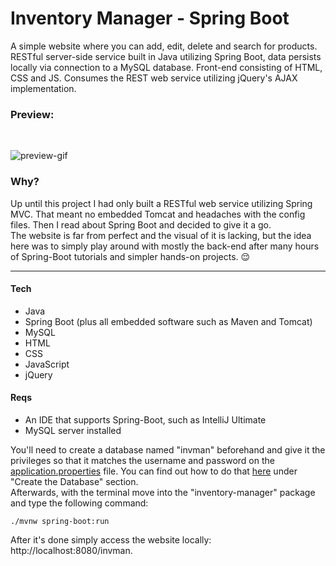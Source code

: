 # Inventory Manager - Spring Boot

A simple website where you can add, edit, delete and search for products. RESTful server-side service built in Java utilizing Spring Boot, data persists locally via connection to a MySQL database. Front-end consisting of HTML, CSS and JS. Consumes the REST web service utilizing jQuery's AJAX implementation.

### Preview: 
<br/>   
  
  
![preview-gif](https://media2.giphy.com/media/HXEj0lVoDlrkorBzSp/giphy.gif)

### Why?

Up until this project I had only built a RESTful web service utilizing Spring MVC. That meant no embedded Tomcat and headaches with the config files. Then I read about Spring Boot and decided to give it a go.  
The website is far from perfect and the visual of it is lacking, but the idea here was to simply play around with mostly the back-end after many hours of Spring-Boot tutorials and simpler hands-on projects. :relieved:

---

#### Tech

* Java
* Spring Boot (plus all embedded software such as Maven and Tomcat)
* MySQL
* HTML
* CSS
* JavaScript
* jQuery


#### Reqs

* An IDE that supports Spring-Boot, such as IntelliJ Ultimate
* MySQL server installed

You'll need to create a database named "invman" beforehand and give it the privileges so that it matches the username and password on the [application.properties](https://github.com/ShowMeTheGita/spring-boot-inventory-manager/blob/master/src/main/resources/application.properties) file. You can find out how to do that [here](https://spring.io/guides/gs/accessing-data-mysql/) under "Create the Database" section.  
Afterwards, with the terminal move into the "inventory-manager" package and type the following command:  

    ./mvnw spring-boot:run



After it's done simply access the website locally: http://localhost:8080/invman.
